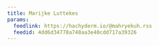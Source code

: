```yaml
---
title: Marijke Luttekes
params:
  feedlink: https://hachyderm.io/@mahryekuh.rss
  feedid: 4dd6d34778a748aa3e40cdd717a39326
---
```

